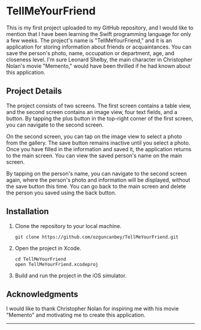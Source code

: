 # TellMeYourFriend

This is my first project uploaded to my GitHub repository, and I would like to mention that I have been learning the Swift programming language for only a few weeks. The project's name is "TellMeYourFriend," and it is an application for storing information about friends or acquaintances. You can save the person's photo, name, occupation or department, age, and closeness level. I'm sure Leonard Shelby, the main character in Christopher Nolan's movie "Memento," would have been thrilled if he had known about this application.

## Project Details

The project consists of two screens. The first screen contains a table view, and the second screen contains an image view, four text fields, and a button. By tapping the plus button in the top-right corner of the first screen, you can navigate to the second screen.

On the second screen, you can tap on the image view to select a photo from the gallery. The save button remains inactive until you select a photo. Once you have filled in the information and saved it, the application returns to the main screen. You can view the saved person's name on the main screen.

By tapping on the person's name, you can navigate to the second screen again, where the person's photo and information will be displayed, without the save button this time. You can go back to the main screen and delete the person you saved using the back button.

## Installation

1. Clone the repository to your local machine.
   ```
   git clone https://github.com/ozguncanbey/TellMeYourFriend.git
   ```

2. Open the project in Xcode.
   ```
   cd TellMeYourFriend
   open TellMeYourFriend.xcodeproj
   ```

3. Build and run the project in the iOS simulator.

## Acknowledgments

I would like to thank Christopher Nolan for inspiring me with his movie "Memento" and motivating me to create this application.

---

